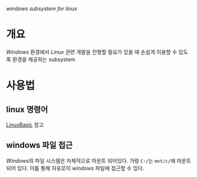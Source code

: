 *windows subsystem for linux*
# 개요
*Windows* 환경에서 *Linux* 관련 개발을 진행할 필요가 있을 때 손쉽게 이용할 수 있도록 환경을 제공하는 subsystem

# 사용법
## linux 명령어
[LinuxBasic](../ProgrammingBackground/Infra/Linux/LinuxBasic.md) 참고

## windows 파일 접근
*Windows*의 파일 시스템은 자체적으로 마운트 되어있다. 가령 `C:/`는 `mnt/c/`에 마운트되어 있다. 이를 통해 자유로이 *windows* 파일에 접근할 수 있다.